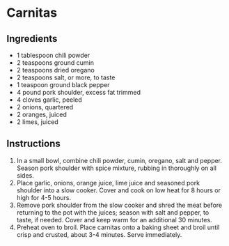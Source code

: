 # Carnitas

## Ingredients

- 1 tablespoon chili powder
- 2 teaspoons ground cumin
- 2 teaspoons dried oregano
- 2 teaspoons salt, or more, to taste
- 1 teaspoon ground black pepper
- 4 pound pork shoulder, excess fat trimmed
- 4 cloves garlic, peeled
- 2 onions, quartered
- 2 oranges, juiced
- 2 limes, juiced

## Instructions

1. In a small bowl, combine chili powder, cumin, oregano, salt and pepper. Season pork shoulder with spice mixture, rubbing in thoroughly on all sides.
1. Place garlic, onions, orange juice, lime juice and seasoned pork shoulder into a slow cooker. Cover and cook on low heat for 8 hours or high for 4-5 hours.
1. Remove pork shoulder from the slow cooker and shred the meat before returning to the pot with the juices; season with salt and pepper, to taste, if needed. Cover and keep warm for an additional 30 minutes.
1. Preheat oven to broil. Place carnitas onto a baking sheet and broil until crisp and crusted, about 3-4 minutes.
Serve immediately.
